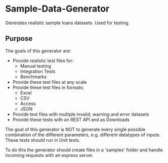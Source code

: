 # Sample-Data-Generator

Generates realistic sample loans datasets. Used for testing.

## Purpose

The goals of this generator are:

- Provide realistic test files for:
  - Manual testing
  - Integration Tests
  - Benchmarks
- Provide these test files at any scale
- Provide these test files in formats:
  - Excel
  - CSV
  - Access
  - JSON
- Provide test files with multiple invalid, warning and error datasets
- Provide these tests with an REST API and as Downloads

The goal of this generator is NOT to generate every single possible combination of the different parameters, e.g. different datatypes of inputs. These tests should run in Unit tests.

To do this the generator should create files in a 'samples' folder and handle incoming requests with an express server.
